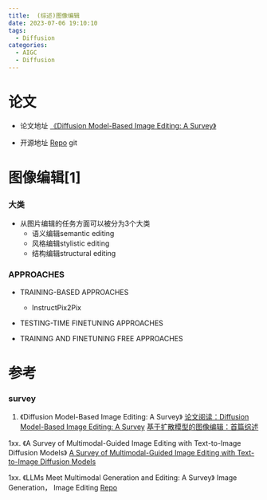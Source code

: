 ```yaml
---
title:  (综述)图像编辑 
date: 2023-07-06 19:10:10
tags:
  - Diffusion
categories: 
  - AIGC
  - Diffusion 
---
```


<p></p>
<!-- more -->

# 论文
+ 论文地址
 [《Diffusion Model-Based Image Editing: A Survey》](https://arxiv.org/abs/2402.17525) 

+ 开源地址
 [Repo](https://github.com/SiatMMLab/Awesome-Diffusion-Model-Based-Image-Editing-Methods) git


# 图像编辑[1]
### 大类
+ 从图片编辑的任务方面可以被分为3个大类
  - 语义编辑semantic editing 
  - 风格编辑stylistic editing
  - 结构编辑structural editing

### APPROACHES
+ TRAINING-BASED APPROACHES
  - InstructPix2Pix

+ TESTING-TIME FINETUNING APPROACHES

+ TRAINING AND FINETUNING FREE APPROACHES


# 参考
###   survey
1. 《Diffusion Model-Based Image Editing: A Survey》 
   [论文阅读：Diffusion Model-Based Image Editing: A Survey](https://blog.csdn.net/huzimu_/article/details/136547375)
   [基于扩散模型的图像编辑：首篇综述](https://mp.weixin.qq.com/s/MFbCt0XfOf9fV0YbdkmR6g)
   

1xx.
《A Survey of Multimodal-Guided Image Editing with Text-to-Image Diffusion Models》
[A Survey of Multimodal-Guided Image Editing with Text-to-Image Diffusion Models](https://github.com/xinchengshuai/Awesome-Image-Editing)

1xx. 《LLMs Meet Multimodal Generation and Editing: A Survey》
Image Generation， Image Editing
[Repo](https://github.com/YingqingHe/Awesome-LLMs-meet-Multimodal-Generation)
